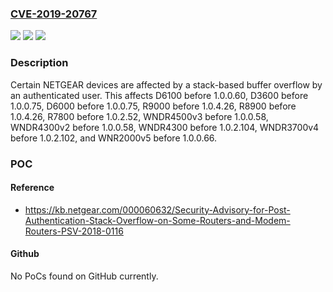 ### [CVE-2019-20767](https://cve.mitre.org/cgi-bin/cvename.cgi?name=CVE-2019-20767)
![](https://img.shields.io/static/v1?label=Product&message=n%2Fa&color=blue)
![](https://img.shields.io/static/v1?label=Version&message=n%2Fa&color=blue)
![](https://img.shields.io/static/v1?label=Vulnerability&message=n%2Fa&color=brighgreen)

### Description

Certain NETGEAR devices are affected by a stack-based buffer overflow by an authenticated user. This affects D6100 before 1.0.0.60, D3600 before 1.0.0.75, D6000 before 1.0.0.75, R9000 before 1.0.4.26, R8900 before 1.0.4.26, R7800 before 1.0.2.52, WNDR4500v3 before 1.0.0.58, WNDR4300v2 before 1.0.0.58, WNDR4300 before 1.0.2.104, WNDR3700v4 before 1.0.2.102, and WNR2000v5 before 1.0.0.66.

### POC

#### Reference
- https://kb.netgear.com/000060632/Security-Advisory-for-Post-Authentication-Stack-Overflow-on-Some-Routers-and-Modem-Routers-PSV-2018-0116

#### Github
No PoCs found on GitHub currently.

